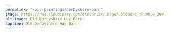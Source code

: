 ```yaml
---
permalink: "/oil-paintings/derbyshire-barn"
image: https://res.cloudinary.com/dtn9ari2r/image/upload/c_thumb,w_200,g_face/v1533839281/oils/oldbarn.jpg
alt-image: Old Derbyshire Hay Barn
caption: Old Derbyshire Hay Barn
---
```


